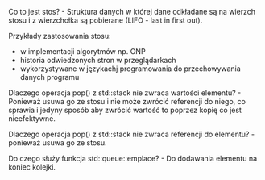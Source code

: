 Co to jest stos? - Struktura danych w której dane odkładane są na wierzch stosu i z wierzchołka są pobierane (LIFO - last in first out).

Przykłady zastosowania stosu:
 - w implementacji algorytmów np. ONP
 - historia odwiedzonych stron w przeglądarkach
 - wykorzystywane w językachj programowania do przechowywania danych programu
 
 Dlaczego operacja pop() z std::stack nie zwraca wartości elementu? - Ponieważ usuwa go ze stosu i nie może zwrócić referencji do niego, co sprawia i jedyny sposób aby zwrócić wartość to poprzez kopię co jest nieefektywne.
 
 Dlaczego operacja pop() z std::stack nie zwraca referencji do elementu? - ponieważ usuwa go ze stosu.
 
 Do czego służy funkcja std::queue::emplace? - Do dodawania elementu na koniec kolejki.
 
